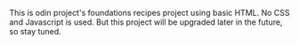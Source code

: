 This is odin project's foundations recipes project using basic HTML. No CSS and Javascript is used. But this project will be upgraded later in the future, so stay tuned.

